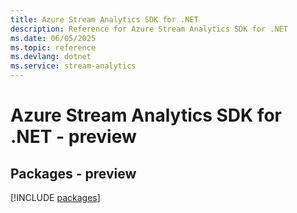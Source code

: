 ```yaml
---
title: Azure Stream Analytics SDK for .NET
description: Reference for Azure Stream Analytics SDK for .NET
ms.date: 06/05/2025
ms.topic: reference
ms.devlang: dotnet
ms.service: stream-analytics
---
```

# Azure Stream Analytics SDK for .NET - preview
## Packages - preview
[!INCLUDE [packages](stream-analytics-index.md)]